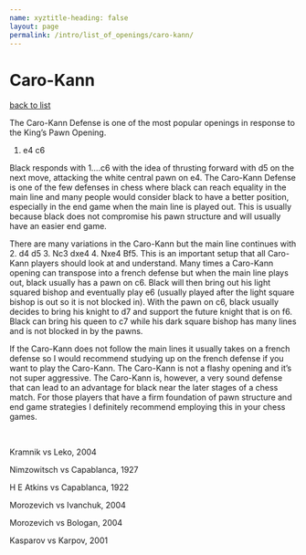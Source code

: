 ```yaml
---
name: xyztitle-heading: false
layout: page
permalink: /intro/list_of_openings/caro-kann/
---
```


# Caro-Kann

[back to list](../../list_of_openings)



The Caro-Kann Defense is one of the most popular openings in response to the King’s Pawn Opening.

1. e4 c6

Black responds with 1….c6 with the idea of thrusting forward with d5 on the next move, attacking the white central pawn on e4. The Caro-Kann Defense is one of the few defenses in chess where black can reach equality in the main line and many people would consider black to have a better position, especially in the end game when the main line is played out. This is usually because black does not compromise his pawn structure and will usually have an easier end game.

There are many variations in the Caro-Kann but the main line continues with 2. d4 d5 3. Nc3 dxe4 4. Nxe4 Bf5. This is an important setup that all Caro-Kann players should look at and understand. Many times a Caro-Kann opening can transpose into a french defense but when the main line plays out, black usually has a pawn on c6. Black will then bring out his light squared bishop and eventually play e6 (usually played after the light square bishop is out so it is not blocked in). With the pawn on c6, black usually decides to bring his knight to d7 and support the future knight that is on f6. Black can bring his queen to c7 while his dark square bishop has many lines and is not blocked in by the pawns.

If the Caro-Kann does not follow the main lines it usually takes on a french defense so I would recommend studying up on the french defense if you want to play the Caro-Kann. The Caro-Kann is not a flashy opening and it’s not super aggressive. The Caro-Kann is, however, a very sound defense that can lead to an advantage for black near the later stages of a chess match. For those players that have a firm foundation of pawn structure and end game strategies I definitely recommend employing this in your chess games.






 

Kramnik vs Leko, 2004

Nimzowitsch vs Capablanca, 1927

H E Atkins vs Capablanca, 1922

Morozevich vs Ivanchuk, 2004

Morozevich vs Bologan, 2004

Kasparov vs Karpov, 2001